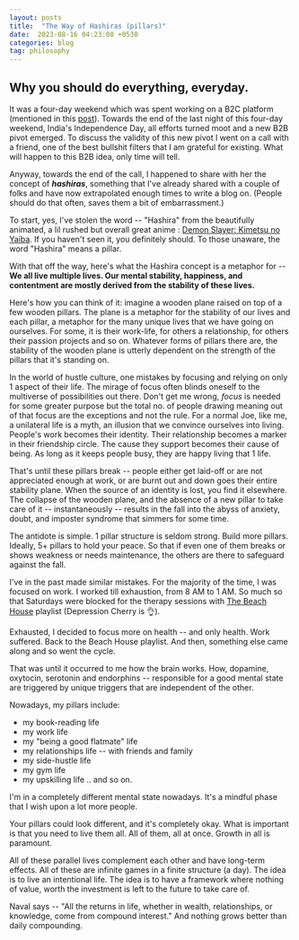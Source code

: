 ```yaml
---
layout: posts
title:  "The Way of Hashiras (pillars)"
date:  2023-08-16 04:23:08 +0530
categories: blog
tag: philosophy
---
```

Why you should do everything, everyday.
---

It was a four-day weekend which was spent working on a B2C platform (mentioned in this [post](https://iamhasime.com/blog/2023/07/01/thecareermint_com.html)). Towards the end of the last night of this four-day weekend, India's Independence Day, all efforts turned moot and a new B2B pivot emerged. To discuss the validity of this new pivot I went on a call with a  friend, one of the best bullshit filters that I am grateful for existing. What will happen to this B2B idea, only time will tell.

Anyway, towards the end of the call, I happened to share with her the concept of **_hashiras_**, something that I've already shared with a couple of folks and have now extrapolated enough times to write a blog on. (People should do that often, saves them a bit of embarrassment.)

To start, yes, I've stolen the word -- "Hashira" from the beautifully animated, a lil rushed but overall great anime : [Demon Slayer: Kimetsu no Yaiba](https://en.wikipedia.org/wiki/Demon_Slayer:_Kimetsu_no_Yaiba). If you haven't seen it, you definitely should. To those unaware, the word "Hashira" means a pillar.

With that off the way, here's what the Hashira concept is a metaphor for -- **We all live multiple lives. Our mental stability, happiness, and contentment are mostly derived from the stability of these lives.**

Here's how you can think of it: imagine a wooden plane raised on top of a few wooden pillars. The plane is a metaphor for the stability of our lives and each pillar, a metaphor for the many unique lives that we have going on ourselves. For some, it is their work-life, for others a relationship, for others their passion projects and so on. Whatever forms of pillars there are, the stability of the wooden plane is utterly dependent on the strength of the pillars that it's standing on.

In the world of hustle culture, one mistakes by focusing and relying on only 1 aspect of their life. The mirage of focus often blinds oneself to the multiverse of possibilities out there. Don't get me wrong, *focus* is needed for some greater purpose but the total no. of people drawing meaning out of that focus are the exceptions and not the rule. For a normal Joe, like me, a unilateral life is a myth, an illusion that we convince ourselves into living. People's work becomes their identity. Their relationship becomes a marker in their friendship circle. The cause they support becomes their cause of being. As long as it keeps people busy, they are happy living that 1 life.

That's until these pillars break -- people either get laid-off or are not appreciated enough at work, or are burnt out and down goes their entire stability plane. When the source of an identity is lost, you find it elsewhere. The collapse of the wooden plane, and the absence of a new pillar to take care of it -- instantaneously -- results in the fall into the abyss of anxiety, doubt, and imposter syndrome that simmers for some time.

The antidote is simple. 1 pillar structure is seldom strong. Build more pillars. Ideally, 5+ pillars to hold your peace. So that if even one of them breaks or shows weakness or needs maintenance, the others are there to safeguard against the fall. 

I've in the past made similar mistakes. For the majority of the time, I was focused on work. I worked till exhaustion, from 8 AM to 1 AM. So much so that Saturdays were blocked for the therapy sessions with [The Beach House](https://open.spotify.com/artist/56ZTgzPBDge0OvCGgMO3OY) playlist (Depression Cherry is :ok_hand:).

Exhausted, I decided to focus more on health -- and only health. Work suffered. Back to the Beach House playlist. And then, something else came along and so went the cycle. 

That was until it occurred to me how the brain works. How, dopamine, oxytocin, serotonin and endorphins -- responsible for a good mental state are triggered by unique triggers that are independent of the other. 

Nowadays, my pillars include:
- my book-reading life 
- my work life 
- my "being a good flatmate" life
- my relationships life -- with friends and family
- my side-hustle life
- my gym life
- my upskilling life .. and so on.

I'm in a completely different mental state nowadays. It's a mindful phase that I wish upon a lot more people. 

Your pillars could look different, and it's completely okay. What is important is that you need to live them all. All of them, all at once. Growth in all is paramount. 

All of these parallel lives complement each other and have long-term effects. All of these are infinite games in a finite structure (a day). The idea is to live an intentional life. The idea is to have a framework where nothing of value, worth the investment is left to the future to take care of. 

Naval says -- "All the returns in life, whether in wealth, relationships, or knowledge, come from compound interest." And nothing grows better than daily compounding.





